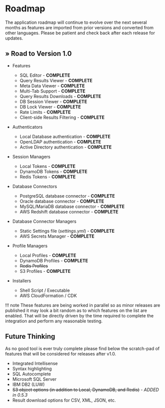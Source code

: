 # Roadmap

The application roadmap will continue to evolve over the next several months as features are imported from prior versions and converted from other languages.  Please be patient and check back after each release for updates.

## &raquo; Road to Version 1.0

- Features
    - SQL Editor - **COMPLETE**
    - Query Results Viewer - **COMPLETE**
    - Meta Data Viewer - **COMPLETE**
    - Multi-Tab Support - **COMPLETE**
    - Query Results Downloads - **COMPLETE**
    - DB Session Viewer - **COMPLETE**
    - DB Lock Viewer - **COMPLETE**
    - Rate Limits - **COMPLETE**
    - Client-side Results Filtering - **COMPLETE**

- Authenticators
    - Local Database authentication - **COMPLETE**
    - OpenLDAP authentication - **COMPLETE**
    - Active Directory authentication - **COMPLETE**

- Session Managers
    - Local Tokens - **COMPLETE**
    - DynamoDB Tokens - **COMPLETE**
    - Redis Tokens - **COMPLETE**

- Database Connectors
    - PostgreSQL database connector - **COMPLETE**
    - Oracle database connector - **COMPLETE**
    - MySQL/MariaDB database connector - **COMPLETE**
    - AWS Redshift database connector - **COMPLETE**

- Database Connector Managers
    - Static Settings file (*settings.yml*) - **COMPLETE**
    - AWS Secrets Manager - **COMPLETE**

- Profile Managers
    - Local Profiles - **COMPLETE**
    - DynamoDB Profiles - **COMPLETE**
    - <strike>Redis Profiles</strike>
    - S3 Profiles - **COMPLETE**

- Installers
    - Shell Script / Executable
    - AWS CloudFormation / CDK

!!! note
    These features are being worked in parallel so as minor releases are published it may look a bit random as to which features on the list are enabled.  That will be directly driven by the time required to complete the integration and perform any reasonable testing.

## Future Thinking

As no good tool is ever truly complete please find below the scratch-pad of features that will be considered for releases after v1.0.

- Integrated Intellisense
- Syntax highlighting
- SQL Autocomplete
- Microsoft SQL Server
- IBM DB2 (LUW)
- <strike>S3 object options (in addition to Local, DynamoDB, and Redis)</strike> - *ADDED in 0.5.3*
- Result download options for CSV, XML, JSON, etc.